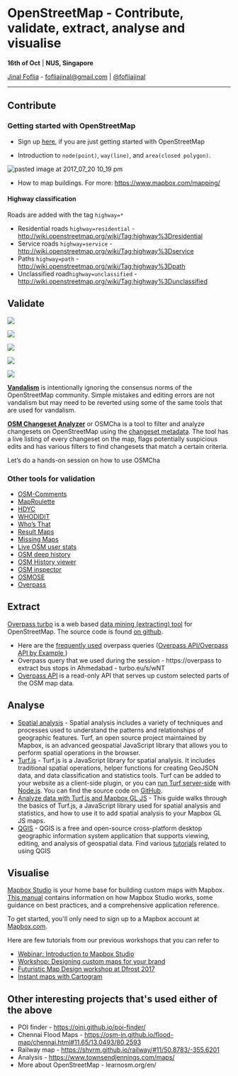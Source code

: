 # OpenStreetMap - Contribute, validate, extract, analyse and visualise


**16th of Oct** | **NUS, Singapore**

[Jinal Foflia](https://in.linkedin.com/in/jinalfoflia) - fofliajinal@gmail.com | [@fofliajinal](https://twitter.com/fofliajinal)

----

## Contribute

### Getting started with OpenStreetMap

- Sign up [here](https://www.openstreetmap.org/), if you are just getting started with OpenStreetMap

- Introduction to `node(point)`, `way(line)`, and `area(closed polygon)`.

![pasted image at 2017_07_20 10_19 pm](https://user-images.githubusercontent.com/6770741/28456397-c7b56830-6e1f-11e7-9404-3838bfbcbd9e.png)
- How to map buildings. For more: https://www.mapbox.com/mapping/


#### Highway classification

Roads are added with the tag `highway=*`
- Residential roads `highway=residential` - http://wiki.openstreetmap.org/wiki/Tag:highway%3Dresidential
- Service roads  `highway=service` - http://wiki.openstreetmap.org/wiki/Tag:highway%3Dservice
- Paths `highway=path` - http://wiki.openstreetmap.org/wiki/Tag:highway%3Dpath
- Unclassified road`highway=unclassified` - http://wiki.openstreetmap.org/wiki/Tag:highway%3Dunclassified

## Validate

![](https://paper-attachments.dropbox.com/s_CE04567B3697A0F3F978B75306EA9E5323FFA473E314656B8058B743A91AE0E3_1567729482536_image.png)

![](https://paper-attachments.dropbox.com/s_CE04567B3697A0F3F978B75306EA9E5323FFA473E314656B8058B743A91AE0E3_1567729495970_image.png)

![](https://paper-attachments.dropbox.com/s_CE04567B3697A0F3F978B75306EA9E5323FFA473E314656B8058B743A91AE0E3_1567729725837_image.png)

![](https://paper-attachments.dropbox.com/s_CE04567B3697A0F3F978B75306EA9E5323FFA473E314656B8058B743A91AE0E3_1567729745708_image.png)

![](https://paper-attachments.dropbox.com/s_CE04567B3697A0F3F978B75306EA9E5323FFA473E314656B8058B743A91AE0E3_1567729871027_image.png)


[**Vandalism**](https://wiki.openstreetmap.org/wiki/Vandalism) is intentionally ignoring the consensus norms of the OpenStreetMap community. Simple mistakes and editing errors are not vandalism but may need to be reverted using some of the same tools that are used for vandalism.

[**OSM Changeset Analyzer**](http://osmcha.mapbox.com/) or OSMCha is a tool to filter and analyze changesets on OpenStreetMap using the [changeset metadata](https://www.openstreetmap.org/api/0.6/changeset/41775489/download). The tool has a live listing of every changeset on the map, flags potentially suspicious edits and has various filters to find changesets that match a certain criteria. 

Let’s do a hands-on session on how to use OSMCha 

### Other tools for validation
- [OSM-Comments](https://www.mapbox.com/osm-comments/)
- [MapRoulette](http://www.maproulette.org/)
- [HDYC](https://hdyc.neis-one.org/)
- [WHODIDIT](http://simon04.dev.openstreetmap.org/whodidit/)
- [Who’s That](http://whosthat.osmz.ru/)
- [Result Maps](http://resultmaps.neis-one.org/)
- [Missing Maps](https://www.missingmaps.org/users/)
- [Live OSM user stats](http://www.gryph.de:8080/)
- [OSM deep history](https://osmlab.github.io/osm-deep-history)
- [OSM History viewer](http://osmhv.openstreetmap.de/index.jsp)
- [OSM inspector](https://tools.geofabrik.de/osmi/)
- [OSMOSE](http://osmose.openstreetmap.fr/en/map/)
- [Overpass](http://overpass-turbo.eu/)



## Extract

[Overpass turbo](http://overpass-turbo.eu) is a web based [data mining (extracting) tool](https://wiki.openstreetmap.org/wiki/Overpass_turbo) for OpenStreetMap. The source code is found [on github](https://github.com/tyrasd/overpass-turbo). 
 
- Here are the [frequently used](https://github.com/mapbox/mapping/wiki/Overpass:-Frequently-used-queries) overpass queries ([Overpass API/Overpass API by Example
](https://wiki.openstreetmap.org/wiki/Overpass_API/Overpass_API_by_Example))
- Overpass query that we used during the session - https://overpass to extract bus stops in Ahmedabad - turbo.eu/s/wNT
- [Overpass API](https://wiki.openstreetmap.org/wiki/Overpass_API) is a read-only API that serves up custom selected parts of the OSM map data.


## Analyse

- [Spatial analysis](https://www.mapbox.com/help/how-analysis-works/) - Spatial analysis includes a variety of techniques and processes used to understand the patterns and relationships of geographic features. Turf, an open source project maintained by Mapbox, is an advanced geospatial JavaScript library that allows you to perform spatial operations in the browser.
- [Turf.js](http://turfjs.org/) - Turf.js is a JavaScript library for spatial analysis. It includes traditional spatial operations, helper functions for creating GeoJSON data, and data classification and statistics tools. Turf can be added to your website as a client-side plugin, or you can [run Turf server-side](https://www.npmjs.com/package/turf) with [Node.js](http://nodejs.org/). You can find the source code on [GitHub](https://github.com/turfjs/turf).
- [Analyze data with Turf.js and Mapbox GL JS](https://www.mapbox.com/help/analysis-with-turf/) - This guide walks through the basics of Turf.js, a JavaScript library used for spatial analysis and statistics, and how to use it to add spatial analysis to your Mapbox GL JS maps.
- [QGIS](https://en.wikipedia.org/wiki/QGIS) - QGIS is a free and open-source cross-platform desktop geographic information system application that supports viewing, editing, and analysis of geospatial data. Find various [tutorials](https://www.qgistutorials.com/en/) related to using QGIS

## Visualise

[Mapbox Studio](https://www.mapbox.com/studio) is your home base for building custom maps with Mapbox. [This manual](https://www.mapbox.com/help/studio-manual/) contains information on how Mapbox Studio works, some guidance on best practices, and a comprehensive application reference.

To get started, you'll only need to sign up to a Mapbox account at [Mapbox.com](https://www.mapbox.com/).


Here are few tutorials from our previous workshops that you can refer to 

- [Webinar: Introduction to Mapbox Studio](https://github.com/mapbox/workshops/tree/gh-pages/HOT-webinar-2017)
- [Workshop: Designing custom maps for your brand](https://github.com/mapbox/workshops/tree/gh-pages/branding-workshop)
- [Futuristic Map Design workshop at Dfrost 2017](https://github.com/mapbox/workshops/tree/gh-pages/dfrost-2017-scifi-map)
- [Instant maps with Cartogram](https://blog.mapbox.com/instant-maps-with-cartogram-5854e65ba4c3)

## Other interesting projects that's used either of the above

- POI finder - https://oini.github.io/poi-finder/
- Chennai Flood Maps - https://osm-in.github.io/flood-map/chennai.html#11.65/13.0493/80.2593
- Railway map - https://shvrm.github.io/railway/#11/50.8783/-355.6201
- Analysis - https://www.townsendjennings.com/maps/
- More about OpenStreetMap - learnosm.org/en/
